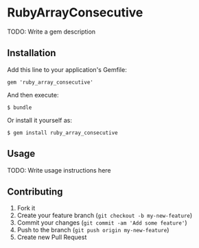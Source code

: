 # RubyArrayConsecutive

TODO: Write a gem description

## Installation

Add this line to your application's Gemfile:

    gem 'ruby_array_consecutive'

And then execute:

    $ bundle

Or install it yourself as:

    $ gem install ruby_array_consecutive

## Usage

TODO: Write usage instructions here

## Contributing

1. Fork it
2. Create your feature branch (`git checkout -b my-new-feature`)
3. Commit your changes (`git commit -am 'Add some feature'`)
4. Push to the branch (`git push origin my-new-feature`)
5. Create new Pull Request
